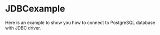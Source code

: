 # JDBCexample
Here is an example to show you how to connect to PostgreSQL database with JDBC driver.
